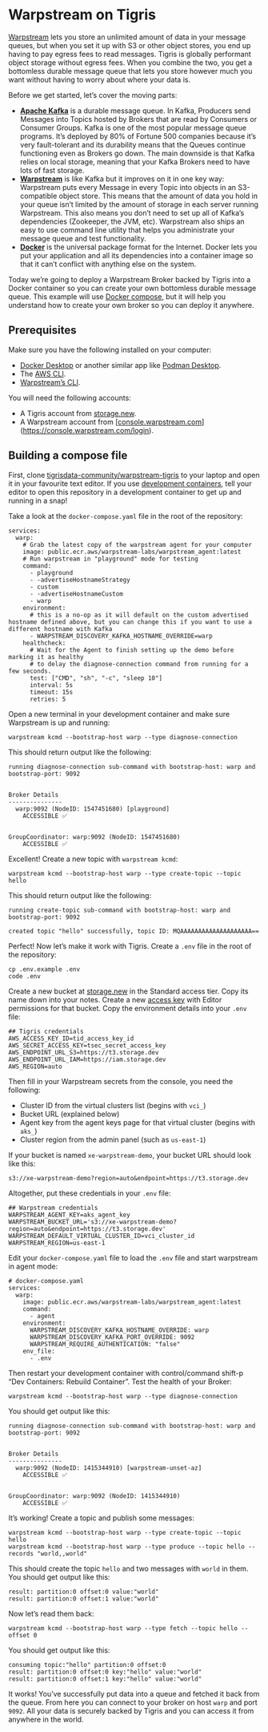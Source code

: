 # Warpstream on Tigris

[Warpstream](https://www.warpstream.com/) lets you store an unlimited amount of data in your message queues, but when you set it up with S3 or other object stores, you end up having to pay egress fees to read messages. Tigris is globally performant object storage without egress fees. When you combine the two, you get a bottomless durable message queue that lets you store however much you want without having to worry about where your data is.

Before we get started, let’s cover the moving parts:

- [**Apache Kafka**](https://kafka.apache.org/) is a durable message queue. In Kafka, Producers send Messages into Topics hosted by Brokers that are read by Consumers or Consumer Groups. Kafka is one of the most popular message queue programs. It’s deployed by 80% of Fortune 500 companies because it’s very fault-tolerant and its durability means that the Queues continue functioning even as Brokers go down. The main downside is that Kafka relies on local storage, meaning that your Kafka Brokers need to have lots of fast storage.
- [**Warpstream**](https://www.warpstream.com/) is like Kafka but it improves on it in one key way: Warpstream puts every Message in every Topic into objects in an S3-compatible object store. This means that the amount of data you hold in your queue isn’t limited by the amount of storage in each server running Warpstream. This also means you don’t need to set up all of Kafka’s dependencies (Zookeeper, the JVM, etc). Warpstream also ships an easy to use command line utility that helps you administrate your message queue and test functionality.
- [**Docker**](https://docker.com) is the universal package format for the Internet. Docker lets you put your application and all its dependencies into a container image so that it can’t conflict with anything else on the system.

Today we’re going to deploy a Warpstream Broker backed by Tigris into a Docker container so you can create your own bottomless durable message queue. This example will use [Docker compose](https://docs.docker.com/compose/), but it will help you understand how to create your own broker so you can deploy it anywhere.

## Prerequisites

Make sure you have the following installed on your computer:

- [Docker Desktop](https://www.docker.com/products/docker-desktop/) or another similar app like [Podman Desktop](https://podman-desktop.io/).
- The [AWS CLI](https://aws.amazon.com/cli/).
- [Warpstream’s CLI](https://docs.warpstream.com/warpstream/reference/cli-reference).

You will need the following accounts:

- A Tigris account from [storage.new](https://storage.new).
- A Warpstream account from \[[console.warpstream.com](http://console.warpstream.com)\](https://console.warpstream.com/login).

## Building a compose file

First, clone [tigrisdata-community/warpstream-tigris](https://github.com/tigrisdata-community/warpstream-tigris) to your laptop and open it in your favourite text editor. If you use [development containers](https://www.tigrisdata.com/blog/dev-containers-python/), tell your editor to open this repository in a development container to get up and running in a snap\!

Take a look at the `docker-compose.yaml` file in the root of the repository:

```
services:
  warp:
    # Grab the latest copy of the warpstream agent for your computer
    image: public.ecr.aws/warpstream-labs/warpstream_agent:latest
    # Run warpstream in "playground" mode for testing
    command:
      - playground
      - -advertiseHostnameStrategy
      - custom
      - -advertiseHostnameCustom
      - warp
    environment:
      # this is a no-op as it will default on the custom advertised hostname defined above, but you can change this if you want to use a different hostname with Kafka
      - WARPSTREAM_DISCOVERY_KAFKA_HOSTNAME_OVERRIDE=warp
    healthcheck:
      # Wait for the Agent to finish setting up the demo before marking it as healthy
      # to delay the diagnose-connection command from running for a few seconds.
      test: ["CMD", "sh", "-c", "sleep 10"]
      interval: 5s
      timeout: 15s
      retries: 5
```

Open a new terminal in your development container and make sure Warpstream is up and running:

```
warpstream kcmd --bootstrap-host warp --type diagnose-connection
```

This should return output like the following:

```
running diagnose-connection sub-command with bootstrap-host: warp and bootstrap-port: 9092


Broker Details
---------------
  warp:9092 (NodeID: 1547451680) [playground]
    ACCESSIBLE ✅


GroupCoordinator: warp:9092 (NodeID: 1547451680)
    ACCESSIBLE ✅
```

Excellent\! Create a new topic with `warpstream kcmd`:

```
warpstream kcmd --bootstrap-host warp --type create-topic --topic hello
```

This should return output like the following:

```
running create-topic sub-command with bootstrap-host: warp and bootstrap-port: 9092

created topic "hello" successfully, topic ID: MQAAAAAAAAAAAAAAAAAAAA==
```

Perfect\! Now let’s make it work with Tigris. Create a `.env` file in the root of the repository:

```
cp .env.example .env
code .env
```

Create a new bucket at [storage.new](https://storage.new) in the Standard access tier. Copy its name down into your notes. Create a new [access key](https://storage.new/accesskey) with Editor permissions for that bucket. Copy the environment details into your `.env` file:

```
## Tigris credentials
AWS_ACCESS_KEY_ID=tid_access_key_id
AWS_SECRET_ACCESS_KEY=tsec_secret_access_key
AWS_ENDPOINT_URL_S3=https://t3.storage.dev
AWS_ENDPOINT_URL_IAM=https://iam.storage.dev
AWS_REGION=auto
```

Then fill in your Warpstream secrets from the console, you need the following:

- Cluster ID from the virtual clusters list (begins with `vci_`)
- Bucket URL (explained below)
- Agent key from the agent keys page for that virtual cluster (begins with `aks_`)
- Cluster region from the admin panel (such as `us-east-1`)

If your bucket is named `xe-warpstream-demo`, your bucket URL should look like this:

```
s3://xe-warpstream-demo?region=auto&endpoint=https://t3.storage.dev
```

Altogether, put these credentials in your `.env` file:

```
## Warpstream credentials
WARPSTREAM_AGENT_KEY=aks_agent_key
WARPSTREAM_BUCKET_URL='s3://xe-warpstream-demo?region=auto&endpoint=https://t3.storage.dev'
WARPSTREAM_DEFAULT_VIRTUAL_CLUSTER_ID=vci_cluster_id
WARPSTREAM_REGION=us-east-1
```

Edit your `docker-compose.yaml` file to load the `.env` file and start warpstream in agent mode:

```
# docker-compose.yaml
services:
  warp:
    image: public.ecr.aws/warpstream-labs/warpstream_agent:latest
    command:
      - agent
    environment:
      WARPSTREAM_DISCOVERY_KAFKA_HOSTNAME_OVERRIDE: warp
      WARPSTREAM_DISCOVERY_KAFKA_PORT_OVERRIDE: 9092
      WARPSTREAM_REQUIRE_AUTHENTICATION: "false"
    env_file:
      - .env
```

Then restart your development container with control/command shift-p “Dev Containers: Rebuild Container”. Test the health of your Broker:

```
warpstream kcmd --bootstrap-host warp --type diagnose-connection
```

You should get output like this:

```
running diagnose-connection sub-command with bootstrap-host: warp and bootstrap-port: 9092


Broker Details
---------------
  warp:9092 (NodeID: 1415344910) [warpstream-unset-az]
    ACCESSIBLE ✅


GroupCoordinator: warp:9092 (NodeID: 1415344910)
    ACCESSIBLE ✅
```

It’s working\! Create a topic and publish some messages:

```
warpstream kcmd --bootstrap-host warp --type create-topic --topic hello
warpstream kcmd --bootstrap-host warp --type produce --topic hello --records "world,,world"
```

This should create the topic `hello` and two messages with `world` in them. You should get output like this:

```
result: partition:0 offset:0 value:"world"
result: partition:0 offset:1 value:"world"
```

Now let’s read them back:

```
warpstream kcmd --bootstrap-host warp --type fetch --topic hello --offset 0
```

You should get output like this:

```
consuming topic:"hello" partition:0 offset:0
result: partition:0 offset:0 key:"hello" value:"world"
result: partition:0 offset:1 key:"hello" value:"world"
```

It works\! You’ve successfully put data into a queue and fetched it back from the queue. From here you can connect to your broker on host `warp` and port `9092`. All your data is securely backed by Tigris and you can access it from anywhere in the world.

